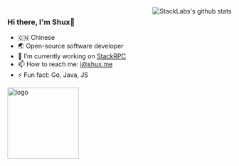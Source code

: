 <img align="right" src="https://github-readme-stats.vercel.app/api?username=printfcoder&show_icons=true&theme=vue" alt="StackLabs's github stats" />

### Hi there, I'm Shux🎉

- 🇨🇳 Chinese
- 🌏 Open-source software developer
- 🔭 I’m currently working on [StackRPC](https://github.com/stack-labs/stack-rpc)
- 📫 How to reach me: i@shux.me
- ⚡ Fun fact: Go, Java, JS

<img src="https://github-profile-trophy.vercel.app/?username=printfcoder&theme=flat&column=7&margin-w=10" alt="logo" height="160" align="center" />

